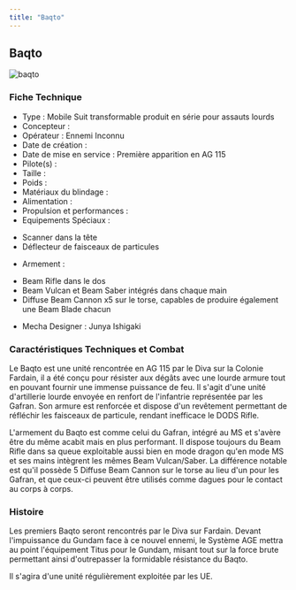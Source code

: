 ```yaml
---
title: "Baqto"
---
```


Baqto
-----

![baqto](/images/stories/saga/gundamage/mechas/baqto.png) 
### Fiche Technique


- Type : Mobile Suit transformable produit en série pour assauts lourds   
- Concepteur :   
- Opérateur : Ennemi Inconnu  
- Date de création :   
- Date de mise en service : Première apparition en AG 115  
- Pilote(s) :   
- Taille :   
- Poids :   
- Matériaux du blindage :    
- Alimentation :   
- Propulsion et performances :   
- Equipements Spéciaux :


* Scanner dans la tête
* Déflecteur de faisceaux de particules


- Armement :


* Beam Rifle dans le dos
* Beam Vulcan et Beam Saber intégrés dans chaque main
* Diffuse Beam Cannon x5 sur le torse, capables de produire également une Beam Blade chacun


- Mecha Designer : Junya Ishigaki


### Caractéristiques Techniques et Combat


Le Baqto est une unité rencontrée en AG 115 par le Diva sur la Colonie Fardain, il a été conçu pour résister aux dégâts avec une lourde armure tout en pouvant fournir une immense puissance de feu. Il s'agit d'une unité d'artillerie lourde envoyée en renfort de l'infantrie représentée par les Gafran. Son armure est renforcée et dispose d'un revêtement permettant de réfléchir les faisceaux de particule, rendant inefficace le DODS Rifle. 


L'armement du Baqto est comme celui du Gafran, intégré au MS et s'avère être du même acabit mais en plus performant. Il dispose toujours du Beam Rifle dans sa queue exploitable aussi bien en mode dragon qu'en mode MS et ses mains intègrent les mêmes Beam Vulcan/Saber. La différence notable est qu'il possède 5 Diffuse Beam Cannon sur le torse au lieu d'un pour les Gafran, et que ceux-ci peuvent être utilisés comme dagues pour le contact au corps à corps. 


### Histoire


Les premiers Baqto seront rencontrés par le Diva sur Fardain. Devant l'impuissance du Gundam face à ce nouvel ennemi, le Système AGE mettra au point l'équipement Titus pour le Gundam, misant tout sur la force brute permettant ainsi d'outrepasser la formidable résistance du Baqto.


Il s'agira d'une unité régulièrement exploitée par les UE.  

